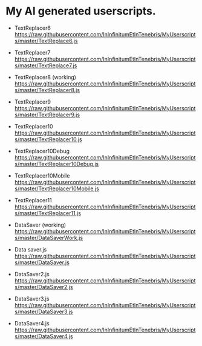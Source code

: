 # My AI generated userscripts.

* TextReplacer6
https://raw.githubusercontent.com/InInfinitumEtInTenebris/MyUserscripts/master/TextReplace6.js

* TextReplacer7
https://raw.githubusercontent.com/InInfinitumEtInTenebris/MyUserscripts/master/TextReplace7.js

* TextReplacer8 (working)
https://raw.githubusercontent.com/InInfinitumEtInTenebris/MyUserscripts/master/TextReplacer8.js

* TextReplacer9
https://raw.githubusercontent.com/InInfinitumEtInTenebris/MyUserscripts/master/TextReplacer9.js

* TextReplacer10
https://raw.githubusercontent.com/InInfinitumEtInTenebris/MyUserscripts/master/TextReplacer10.js

* TextReplacer10Debug
https://raw.githubusercontent.com/InInfinitumEtInTenebris/MyUserscripts/master/TextReplacer10Debug.js

* TextReplacer10Mobile
https://raw.githubusercontent.com/InInfinitumEtInTenebris/MyUserscripts/master/TextReplacer10Mobile.js

* TextReplacer11
https://raw.githubusercontent.com/InInfinitumEtInTenebris/MyUserscripts/master/TextReplacer11.js

* DataSaver (working)
https://raw.githubusercontent.com/InInfinitumEtInTenebris/MyUserscripts/master/DataSaverWork.js

* Data saver.js
https://raw.githubusercontent.com/InInfinitumEtInTenebris/MyUserscripts/master/DataSaver.js

* DataSaver2.js
https://raw.githubusercontent.com/InInfinitumEtInTenebris/MyUserscripts/master/DataSaver2.js

* DataSaver3.js
https://raw.githubusercontent.com/InInfinitumEtInTenebris/MyUserscripts/master/DataSaver3.js

* DataSaver4.js
https://raw.githubusercontent.com/InInfinitumEtInTenebris/MyUserscripts/master/DataSaver4.js